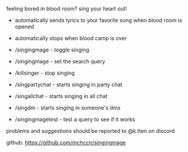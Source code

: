 feeling bored in blood room? sing your heart out!

-   automatically sends lyrics to your favorite song when blood room is opened
-   automatically stops when blood camp is over

-   /singingmage - toggle singing
-   /singingmage <query> - set the search query
-   /killsinger - stop singing
-   /singpartychat <query> - starts singing in party chat
-   /singallchat <query> - starts singing in all chat
-   /singdm <username> <query> - starts singing in someone's dms
-   /singingmagetest <query> - test a query to see if it works

problems and suggestions should be reported to @k.tten on discord

github: https://github.com/mchccn/singingmage
